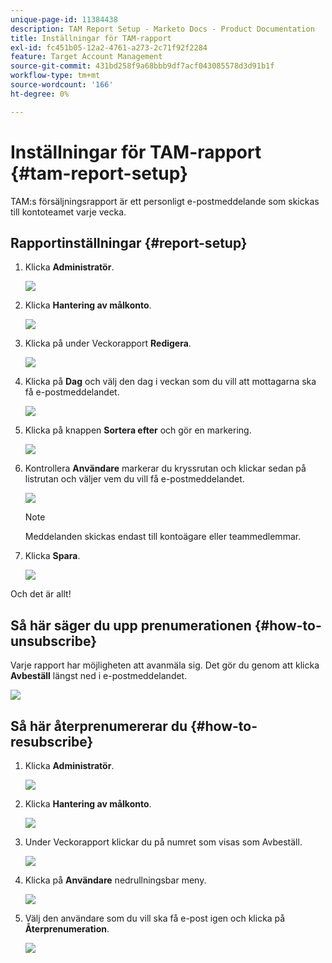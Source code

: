 ```yaml
---
unique-page-id: 11384438
description: TAM Report Setup - Marketo Docs - Product Documentation
title: Inställningar för TAM-rapport
exl-id: fc451b05-12a2-4761-a273-2c71f92f2284
feature: Target Account Management
source-git-commit: 431bd258f9a68bbb9df7acf043085578d3d91b1f
workflow-type: tm+mt
source-wordcount: '166'
ht-degree: 0%

---
```


# Inställningar för TAM-rapport {#tam-report-setup}

TAM:s försäljningsrapport är ett personligt e-postmeddelande som skickas till kontoteamet varje vecka.

## Rapportinställningar {#report-setup}

1. Klicka **Administratör**.

   ![](assets/one-3.png)

1. Klicka **Hantering av målkonto**.

   ![](assets/tam-report-setup-2.png)

1. Klicka på under Veckorapport **Redigera**.

   ![](assets/three-3.png)

1. Klicka på **Dag** och välj den dag i veckan som du vill att mottagarna ska få e-postmeddelandet.

   ![](assets/four-4.png)

1. Klicka på knappen **Sortera efter** och gör en markering.

   ![](assets/five-3.png)

1. Kontrollera **Användare** markerar du kryssrutan och klickar sedan på listrutan och väljer vem du vill få e-postmeddelandet.

   ![](assets/six-2.png)

   >[!NOTE]
   >
   >Meddelanden skickas endast till kontoägare eller teammedlemmar.

1. Klicka **Spara**.

   ![](assets/seven-2.png)

Och det är allt!

## Så här säger du upp prenumerationen {#how-to-unsubscribe}

Varje rapport har möjligheten att avanmäla sig. Det gör du genom att klicka **Avbeställ** längst ned i e-postmeddelandet.

![](assets/eight-1.png)

## Så här återprenumererar du {#how-to-resubscribe}

1. Klicka **Administratör**.

   ![](assets/one-3.png)

1. Klicka **Hantering av målkonto**.

   ![](assets/tam-report-setup-10.png)

1. Under Veckorapport klickar du på numret som visas som Avbeställ.

   ![](assets/nine.png)

1. Klicka på **Användare** nedrullningsbar meny.

   ![](assets/ten.png)

1. Välj den användare som du vill ska få e-post igen och klicka på **Återprenumeration**.

   ![](assets/eleven.png)
